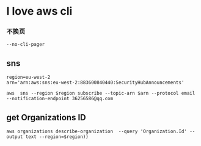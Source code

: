 # I love aws cli

### 不换页
```
--no-cli-pager
```
## sns
```
region=eu-west-2
arn='arn:aws:sns:eu-west-2:883600840440:SecurityHubAnnouncements'
```

```
aws  sns --region $region subscribe --topic-arn $arn --protocol email --notification-endpoint 36256586@qq.com
```
## get Organizations ID
```
aws organizations describe-organization  --query 'Organization.Id' --output text --region=$region))
```
